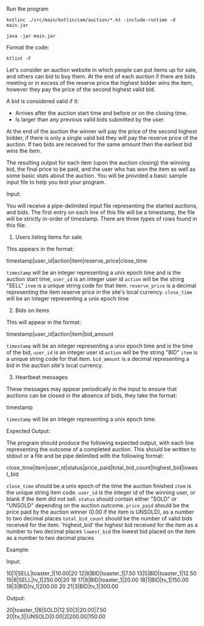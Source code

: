 Run the program

```
kotlinc ./src/main/kotlin/com/auction/*.kt -include-runtime -d main.jar

java -jar main.jar

```


Format the code:
```
ktlint -F

```


Let's consider an auction website in which people can put items up for sale, and others
can bid to buy them. At the end of each auction if there are bids meeting or in excess of the
reserve price the highest bidder wins the item, however they pay the price of the second highest
valid bid.

A bid is considered valid if it:
  * Arrives after the auction start time and before or on the closing time.
  * Is larger than any previous valid bids submitted by the user.

At the end of the auction the winner will pay the price of the second highest bidder, if there
is only a single valid bid they will pay the reserve price of the auction. If two bids are received
for the same amount then the earliest bid wins the item.

The resulting output for each item (upon the auction closing) the winning bid,
the final price to be paid, and the user who has won the item as well as some basic stats about
the auction. You will be provided a basic sample input file to help you test your program.

Input:

You will receive a pipe-delimited input file representing the started auctions, and bids. The
first entry on each line of this file will be a timestamp, the file will be strictly in-order
of timestamp. There are three types of rows found in this file:

1) Users listing items for sale.

This appears in the format:

timestamp|user_id|action|item|reserve_price|close_time

`timestamp` will be an integer representing a unix epoch time and is the auction start time,
`user_id` is an integer user id
`action` will be the string "SELL"
`item` is a unique string code for that item.
`reserve_price` is a decimal representing the item reserve price in the site's local currency.
`close_time` will be an integer representing a unix epoch time


2) Bids on items

This will appear in the format:

timestamp|user_id|action|item|bid_amount

`timestamp` will be an integer representing a unix epoch time and is the time of the bid,
`user_id` is an integer user id
`action` will be the string "BID"
`item` is a unique string code for that item.
`bid_amount` is a decimal representing a bid in the auction site's local currency.

3) Heartbeat messages

These messages may appear periodically in the input to ensure that auctions can be closed
in the absence of bids, they take the format:

timestamp

`timestamp` will be an integer representing a unix epoch time.


Expected Output:

The program should produce the following expected output, with each line representing the
outcome of a completed auction. This should be written to stdout or a file and be pipe
delimited with the following format:

close_time|item|user_id|status|price_paid|total_bid_count|highest_bid|lowest_bid

`close_time` should be a unix epoch of the time the auction finished
`item` is the unique string item code.
`user_id` is the integer id of the winning user, or blank if the item did not sell.
`status` should contain either "SOLD" or "UNSOLD" depending on the auction outcome.
`price_paid` should be the price paid by the auction winner (0.00 if the item is UNSOLD), as a
number to two decimal places
`total_bid_count` should be the number of valid bids received for the item.
'highest_bid' the highest bid received for the item as a number to two decimal places
`lowest_bid` the lowest bid placed on the item as a number to two decimal places


Example:

Input:

10|1|SELL|toaster_1|10.00|20
12|8|BID|toaster_1|7.50
13|5|BID|toaster_1|12.50
15|8|SELL|tv_1|250.00|20
16
17|8|BID|toaster_1|20.00
18|1|BID|tv_1|150.00
19|3|BID|tv_1|200.00
20
21|3|BID|tv_1|300.00


Output:

20|toaster_1|8|SOLD|12.50|3|20.00|7.50
20|tv_1||UNSOLD|0.00|2|200.00|150.00